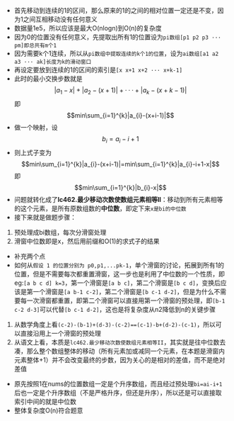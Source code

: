 * 首先移动到连续的1的区间，那么原来的1的之间的相对位置一定还是不变，因为1之间互相移动没有任何意义
* 数据量1e5，所以应该是最大O(nlogn)到O(n)的复杂度
* 因为0的位置没有任何意义，先提取出所有1的位置设为`pi数组[p1 p2 p3 ··· pm]即总共有m个1`
* 因为需要k个1连续，所以从`pi数组中提取连续的k个1的位置`，设为`ai数组[a1 a2 a3 ··· ak]长度为k的滑动窗口`
* 再设定要放到连续的1的区间的索引是`[x x+1 x+2 ··· x+k-1]`
* 此时的最小交换步数就是$$|a_{1}-x|+|a_{2}-(x+1)|+···+|a_{k}-(x+k-1)|$$即$$min\sum_{i=1}^{k}|a_{i}-(x+i-1)|$$
* 做一个映射，设$$b_{i}=a_{i}-i+1$$
* 则上式子变为$$min\sum_{i=1}^{k}|a_{i}-(x+i-1)|=min\sum_{i=1}^{k}|a_{i}-i+1-x|$$即$$min\sum_{i=1}^{k}|b_{i}-x|$$
* 问题就转化成了**lc462.最少移动次数使数组元素相等II**：移动到所有元素相等的这个元素，是所有原数组数的**中位数**，即定下来`x是bi的中位数`
* 接下来就是做题步骤：
1. 预处理成bi数组，每次分滑窗处理
2. 滑窗中位数即是x，然后用前缀和O(1)的求式子的结果
* 补充两个点
*  如何从`假设 1 的位置分别为 p0,p1,...pk-1`，单个滑窗的讨论，拓展到所有1的位置，但是不需要每次都重置滑窗，这一步也是利用了中位数的一个性质，即eg:`[a b c d] k=3`，第一个滑窗是`[a b c]`，第二个滑窗是`[b c d]`，变换后应该是第一个滑窗是`[a b-1 c-2]`，第二个滑窗是`[b c-1 d-2]`，但是为什么不需要每一次滑窗都重置，即第二个滑窗可以直接用第一个滑窗的预处理，即`[b-1 c-2 d-3]`可以代替`[b c-1 d-2]`，这也是将复杂度从n2降低到n的关键步骤
1. 从数学角度上看`(c-2)-(b-1)+(d-3)-(c-2)==(c-1)-b+(d-2)-(c-1)`，所以可以直接沿用上一个滑窗的预处理
2. 从语文上看，本质是`lc462.最少移动次数使数组元素相等II`，其实就是往中位数去凑，那么整个数组整体的移动（所有元素加或减同一个元素，在本题是滑窗内元素整体+1）并不会改变最终的步数，因为关心的是相对的差值，而不是绝对差值
* 原先按照1在nums的位置数组一定是个升序数组，而且经过预处理`bi=ai-i+1`后也一定是个升序数组（不是严格升序，但还是升序），所以还是可以直接取索引中间的就是中位数
* 整体复杂度O(n)符合题意
